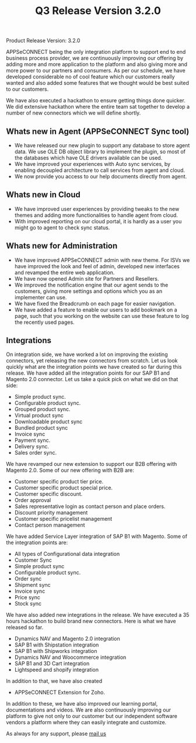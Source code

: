 ﻿---
title: "Q3 Release Version 3.2.0"
toc: true
tag: developers
category: "release-notes"
redirect_from: 
     - /release-notes/2016-Q3/support@appseconnect.com
menus: 
    2016Release:
        title: "Q3 V 3.2.0"
        weight: 2
        icon: fa fa-wpexplorer
        identifier: 2016Q3Release
---
Product Release Version: 3.2.0     

APPSeCONNECT being the only integration platform to support end to end business process provider, we are continuously improving our offering by adding more and 
more application to the platform and also giving more and more power to our partners
and consumers. As per our schedule, we have developed considerable no of cool feature 
which our customers really wanted and also added some features that we thought would
be best suited to our customers.    

We have also executed a hackathon to ensure getting things done quicker. 
We did extensive hackathon where the entire team sat together to develop a number of 
new connectors which we will define shortly.  

## Whats new in Agent (APPSeCONNECT Sync tool)
* We have released our new plugin to support any database to store agent data. We use OLE DB object library to implement the plugin, 
so most of the databases which have OLE drivers available can be used.      
* We have improved your experiences with Auto sync services, by enabling decoupled architecture to call services from agent and cloud.      
* We now provide you access to our help documents directly from agent.      

## Whats new in Cloud  
* We have improved user experiences by providing tweaks to the new themes and adding more functionalities to handle agent from cloud.  
* With improved reporting on our cloud portal, it is hardly as a user you might go to agent to check sync status.   

## Whats new for Administration  
* We have improved APPSeCONNECT admin with new theme. For ISVs we have improved the look and feel of admin, developed new interfaces and revamped the entire web application.    
* We have now opened Admin site for Partners and Resellers.          
* We improved the notification engine that our agent sends to the customers, giving more settings and options which you as an implementer can use.    
* We have fixed the Breadcrumb on each page for easier navigation.       
* We have added a feature to enable our users to add bookmark on a page, such that you working on the website can use these feature to log the recently used pages.    


## Integrations
On integration side, we have worked a lot on improving the existing connectors, yet releasing
the new connectors from scratch. Let us look quickly what are the integration points 
we have created so far during this release. We have added all the integration points for our SAP B1 and Magento 2.0 connector. Let us take a quick pick on what we did on that side:

* Simple product sync.  
* Configurable product sync.  
* Grouped product sync.
* Virtual product sync
* Downloadable product sync
* Bundled product sync
* Invoice sync
* Payment sync.
* Delivery sync.
* Sales order sync.

We have revamped our new extension to support our B2B offering with Magento 2.0. Some of our new offering with B2B are:

* Customer specific product tier price.
* Customer specific product special price.
* Customer specific discount.
* Order approval
* Sales representative login as contact person and place orders.
* Discount priority management
* Customer specific pricelist management
* Contact person management

We have added Service Layer integration of SAP B1 with Magento. Some of the integration points are:

* All types of Configurational data integration
* Customer Sync
* Simple product sync
* Configurable product sync.
* Order sync
* Shipment sync
* Invoice sync
* Price sync
* Stock sync

We have also added new integrations in the release. We have executed a 35 hours hackathon to build brand new connectors. Here is what we have released so far.

* Dynamics NAV and Magento 2.0 integration  
* SAP B1 with Shipstation integration  
* SAP B1 with Shipworks integration  
* Dynamics NAV and Woocommerce integration  
* SAP B1 and 3D Cart integration  
* Lightspeed and shopify integration    

In addition to that, we have also created

* APPSeCONNECT Extension for Zoho.

In addition to these, we have also improved our learning portal, documentations and 
videos. We are also continuously improving our platform to give not only to our 
customer but our independent software vendors a platform where they can easily 
integrate and customize.
  
As always for any support, please [mail us](support@appseconnect.com) 


